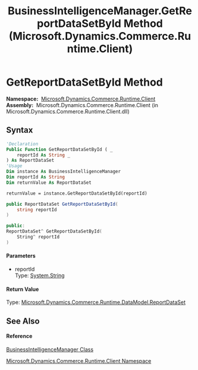 ﻿---
title: BusinessIntelligenceManager.GetReportDataSetById Method  (Microsoft.Dynamics.Commerce.Runtime.Client)
TOCTitle: GetReportDataSetById Method
ms:assetid: M:Microsoft.Dynamics.Commerce.Runtime.Client.BusinessIntelligenceManager.GetReportDataSetById(System.String)
ms:mtpsurl: https://technet.microsoft.com/en-us/library/microsoft.dynamics.commerce.runtime.client.businessintelligencemanager.getreportdatasetbyid(v=AX.60)
ms:contentKeyID: 65320343
ms.date: 05/18/2015
mtps_version: v=AX.60
f1_keywords:
- Microsoft.Dynamics.Commerce.Runtime.Client.BusinessIntelligenceManager.GetReportDataSetById
dev_langs:
- CSharp
- C++
- VB
---

# GetReportDataSetById Method

**Namespace:**  [Microsoft.Dynamics.Commerce.Runtime.Client](microsoft-dynamics-commerce-runtime-client-namespace.md)  
**Assembly:**  Microsoft.Dynamics.Commerce.Runtime.Client (in Microsoft.Dynamics.Commerce.Runtime.Client.dll)

## Syntax

``` vb
'Declaration
Public Function GetReportDataSetById ( _
    reportId As String _
) As ReportDataSet
'Usage
Dim instance As BusinessIntelligenceManager
Dim reportId As String
Dim returnValue As ReportDataSet

returnValue = instance.GetReportDataSetById(reportId)
```

``` csharp
public ReportDataSet GetReportDataSetById(
    string reportId
)
```

``` c++
public:
ReportDataSet^ GetReportDataSetById(
    String^ reportId
)
```

#### Parameters

  - reportId  
    Type: [System.String](https://technet.microsoft.com/en-us/library/s1wwdcbf\(v=ax.60\))  

#### Return Value

Type: [Microsoft.Dynamics.Commerce.Runtime.DataModel.ReportDataSet](reportdataset-class-microsoft-dynamics-commerce-runtime-datamodel.md)  

## See Also

#### Reference

[BusinessIntelligenceManager Class](businessintelligencemanager-class-microsoft-dynamics-commerce-runtime-client.md)

[Microsoft.Dynamics.Commerce.Runtime.Client Namespace](microsoft-dynamics-commerce-runtime-client-namespace.md)


